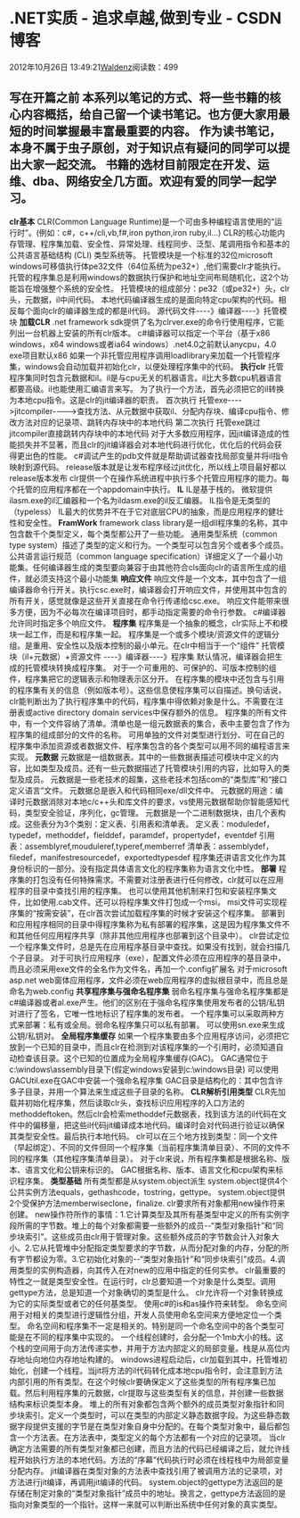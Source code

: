
# .NET实质 - 追求卓越,做到专业 - CSDN博客


2012年10月26日 13:49:21[Waldenz](https://me.csdn.net/enter89)阅读数：499


**写在开篇之前**
本系列以笔记的方式、将一些书籍的核心内容概括，给自己留一个读书笔记。也方便大家用最短的时间掌握最丰富最重要的内容。
作为读书笔记，本身不属于虫子原创，对于知识点有疑问的同学可以提出大家一起交流。
书籍的选材目前限定在开发、运维、dba、网络安全几方面。欢迎有爱的同学一起学习。
---
**clr基本**
CLR(Common Language Runtime)是一个可由多种编程语言使用的“运行时”。(例如：c\#，c++/cli,vb,f\#,iron python,iron ruby,il...)
CLR的核心功能内存管理、程序集加载、安全性、异常处理、线程同步、泛型、尾调用指令和基本的公共语言基础结构 (CLI) 类型系统等。
托管模块是一个标准的32位microsoft windows可移值执行体pe32文件（64位系统为pe32+）,他们需要clr才能执行。
托管的程序集总是利用windows的数据执行保护和地址空间布局随机化，这2个功能旨在增强整个系统的安全性。
托管模块的组成部分：pe32（或pe32+）头，clr头，元数据，il中间代码。
本地代码编译器生成的是面向特定cpu架构的代码。相反每个面向clr的编译器生成的都是il代码。
源代码文件----》编译器----》托管模块
**加载CLR**
.net framework sdk提供了名为clrver.exe的命令行使用程序，它能列出一台机器上安装的所有clr版本。
c\#编译器可以指定一个平台（基于x86 windows，x64 windows或者ia64 windows）.net4.0之前默认anycpu，4.0 exe项目默认x86
如果一个非托管应用程序调用loadlibrary来加载一个托管程序集，windows会自动加载并初始化clr，以便处理程序集中的代码。
**执行clr**
托管程序集同时包含元数据和il。il是与cpu无关的机器语言。il比大多数cpu机器语言都要高级。il也能使用汇编语言来写。
为了执行一个方法，首先必须把它的il转换为本地cpu指令。这是clr的jit编译器的职责。
首次执行 托管exe---->jitcompiler---->查找方法、从元数据中获取il、分配内存块、编译cpu指令、修改方法对应的记录项、跳转内存块中的本地代码
第二次执行 托管exe跳过jitcompiler直接跳转内存块中的本地代码
对于大多数应用程序，因jit编译造成的性能损失并不显著，而且clr的jit编译器会对本地代码进行优化，优化后的代码会获得更出色的性能。
c\#调试产生的pdb文件就是帮助调试器查找局部变量并将il指令映射到源代码。
release版本就是让发布程序经过jit优化，所以线上项目最好都以release版本发布
clr提供一个在操作系统进程中执行多个托管应用程序的能力。每个托管的应用程序都在一个appdomain中执行。
**IL**
IL是基于栈的。
微软提供ilasm.exe的il汇编器和一个名为ildasm.exe的il反汇编器。
IL指令是无类型的（typeless）
IL最大的优势并不在于它对底层CPU的抽象，而是应用程序的健壮性和安全性。
**FramWork**
framework class library是一组dll程序集的名称，其中包含数千个类型定义，每个类型都公开了一些功能。
通用类型系统（common type system）描述了类型的定义和行为。一个类型可以包含另个或者多个成员。
公共语言运行规范（common language specification）详细定义了一个最小功能集。任何编译器生成的类型要向兼容于由其他符合cls面向clr的语言所生成的组件，就必须支持这个最小功能集
**响应文件**
响应文件是一个文本，其中包含了一组编译器命令行开关。执行csc.exe时，编译器会打开响应文件，并使用其中包含的所有开关，感觉就像是这些开关直接在命令行传递给csc.exe。
响应文件能带来很多方便，因为不必每次在编译项目时，都手动指定需要的命令行参数。
c\#编译器允许同时指定多个响应文件。
**程序集**
程序集是一个抽象的概念，clr实际上不和模块一起工作，而是和程序集一起。
程序集是一个或多个模块/资源文件的逻辑分组。是重用、安全性以及版本控制的最小单元。在clr中相当于一个“组件”
托管模块（il+元数据）+资源文件 ----》编译器----》程序集
默认情况，编译器会把生成的托管模块转换成程序集。
对于一个可重用的、可保护的、可版本控制的组件，程序集把它的逻辑表示和物理表示区分开。
在程序集的模块中还包含与引用的程序集有关的信息（例如版本号）。这些信息使程序集可以自描述。换句话说，clr能判断出为了执行程序集中的代码，程序集中得依赖对象是什么。不需要在注册表或active directory domain services中保存额外的信息。
程序集的所有文件中，有一个文件容纳了清单。清单也是一组元数据表的集合，表中主要包含了作为程序集的组成部分的文件的名称。
可用单独的文件对类型进行划分、可在自己的程序集中添加资源或者数据文件、程序集包含的各个类型可以用不同的编程语言来实现。
**元数据**
元数据是一组数据表。其中的一些数据表描述可模块中定义的内容，比如类型及成员。还有一些元数据描述了托管模块引用的内容，比如导入的类型及成员。
元数据是一些老技术的超集，这些老技术包括com的“类型库”和“接口定义语言”文件。
元数据总是嵌入和代码相同exe/dll文件中。
元数据的用途：编译时元数据消除对本地c/c++头和库文件的要求，vs使用元数据帮助你智能感知代码，类型安全验证，序列化，gc管理。
元数据是一个二进制数据块，由几个表构成。这些表分为3个类别：定义表、引用表和清单表。
定义表：moduledef，typedef，methoddef，fielddef，paramdef，propertydef，eventdef
引用表：assemblyref,mouduleref,typeref,memberref
清单表：assemblydef，filedef，manifestresourcedef，exportedtypesdef
程序集还讲语言文化作为其身份标识的一部分。没有指定具体语言文化的程序集称为语言文化中性。
**部署**
程序集的打包没有任何特殊需求。不需要对注册表进行任何修改，clr就可以在应用程序的目录中查找引用的程序集。
也可以使用其他机制来打包和安装程序集文件，比如使用.cab文件。还可以将程序集文件打包成一个msi。
msi文件可实现程序集的“按需安装”，在clr首次尝试加载程序集的时候才安装这个程序集。
部署到和应用程序相同的目录中得程序集称为私有部署的程序集，这是因为程序集文件不和其他任何应用程序共享（除非其他应用程序也部署到这个目录中）。
clr尝试定位一个程序集文件时，总是先在应用程序基目录中查找。如果没有找到，就会扫描几个子目录。
对于可执行应用程序（exe），配置文件必须在应用程序的基目录中，而且必须采用exe文件的全名作为文件名，再加一个.config扩展名
对于microsoft asp.net web窗体应用程序，文件必须在web应用程序的虚拟根目录中，而且总是命名为web.config
**共享程序集与强命名程序集**
弱命名程序集与强命名程序集都是c\#编译器或者al.exe产生。他们的区别在于强命名程序集使用发布者的公钥/私钥对进行了签名，它唯一性地标识了程序集的发布者。
一个程序集可以采取两种方式来部署：私有或全局。弱命名程序集只可以私有部署。
可以使用sn.exe来生成公钥/私钥对。
**全局程序集缓存**
如果一个程序集要由多个应用程序访问，必须把它放到一个已知的目录中，而且clr在检测到对该程序集的一个引用时，必须知道自动检查该目录。这个已知的位置成为全局程序集缓存(GAC)。
GAC通常位于c:\windows\assembly目录下(假定windows安装到c:\windows目录)
可以使用GACUtil.exe在GAC中安装一个强命名程序集
GAC目录是结构化的：其中包含许多子目录，并用一个算法来生成这些子目录的名称。
**CLR解析引用类型**
CLR先加载并初始化程序集，然后读取clr头，查找标识应用程序的入口方法的methoddeftoken。然后clr会检索methoddef元数据表，找到该方法的il代码在文件中的偏移量，把这些il代码jit编译成本地代码。编译时会对代码进行验证以确保其类型安全性。最后执行本地代码。
clr可以在三个地方找到类型：同一个文件（早起绑定）、不同的文件但同一个程序集（当前程序集清单目录）、不同的文件不同的程序集（其他程序集清单目录）。
对于clr来说，所有程序集都是根据名称、版本、语言文化和公钥来标识的。
GAC根据名称、版本、语言文化和cpu架构来标识程序集。
**类型基础**
所有类型都是从system.object派生
system.object提供4个公共实例方法equals，gethashcode，tostring，gettype。
system.object提供2个受保护方法memberwiseclone，finalize.
clr要求所有对象都用new操作符来创建。
new操作符所作的事情：1.它计算类型及其所有基类型中定义的所有实例字段所需的字节数。堆上的每个对象都需要一些额外的成员--“类型对象指针”和“同步块索引”。这些成员由clr用于管理对象。这些额外成员的字节数会计入对象大小。2.它从托管堆中分配指定类型要求的字节数，从而分配对象的内存，分配的所有字节都设为零。3.它初始化对象的--“类型对象指针”和“同步块索引”成员。4.调用类型的实例构造器，向其传入在对new的应用中指定的任何实参。
clr最重要的特性之一就是类型安全性。在运行时，clr总要知道一个对象是什么类型。调用gettype方法，总是知道一个对象确切的类型是什么。
clr允许将一个对象转换成为它的实际类型或者它的任何基类型。
使用c\#的is和as操作符来转型。
命名空间用于对相关的类型进行逻辑性分组，开发人员使用命名空间来方便地定位一个类型。
命名空间和程序集不一定是相关的。特别是同一个命名空间中的各个类型可能是在不同的程序集中实现的。
一个线程创建时，会分配一个1mb大小的栈。这个栈的空间用于向方法传递实参，并用于方法内部定义的局部变量。栈是从高位内存地址向地位内存地址构建的。
windows进程启动后，clr加载到其中，托管堆初始化，创建一个线程。当jit将方法的il代码转化成本地cpu指令时，会注意到方法内部引用的所有类型。在这个时候clr要确保定义了这些类型的所有程序集已加载。然后利用程序集的元数据，clr提取与这些类型有关的信息，并创建一些数据结构来标识类型本身。
堆上的所有对象都包含两个额外的成员类型对象指针和同步块索引。定义一个类型时，可以在类型的内部定义静态数据字段。为这些静态数据字段提供支援的字节是在类型对象自身中分配的。在每个类型对象中，最后都包含一个方法表。在方法表中，类型定义的每个方法都有一个对应的记录项。
当clr确定方法需要的所有类型对象都已创建，而且方法的代码已经编译之后，就允许线程开始执行方法的本地代码。方法的“序幕”代码执行时必须在线程栈中为局部变量分配内存。
jit编译器在类型对象的方法表中查找引用了被调用方法的记录项，对方法进行jit编译，再调用jit编译的代码。
system.object的gettype方法返回的是存储在制定对象的“类型对象指针”成员中的地址。换言之，gettype方法返回的是指向对象类型的一个指针。这样一来就可以判断出系统中任何对象的真实类型。


